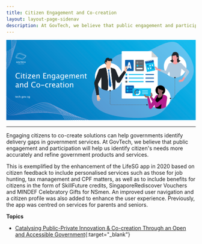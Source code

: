```yaml
---
title: Citizen Engagement and Co-creation
layout: layout-page-sidenav
description: At GovTech, we believe that public engagement and participation helps us to identify citizen needs more accurately and refine government digital solutions.
---
```


![Citizen Engagement and Co-creation](/assets/img/digital-transformation/Citizen-engagement-and-cocreation-header-banner.png)

---

Engaging citizens to co-create solutions can help governments identify delivery gaps in government services. At GovTech, we believe that public engagement and participation will help us identify citizen's needs more accurately and refine government products and services. 

This is exemplified by the enhancement of the LifeSG app in 2020 based on citizen feedback to include personalised services such as those for job hunting, tax management and CPF matters, as well as to include benefits for citizens in the form of SkillFuture credits, SingaporeRediscover Vouchers and MINDEF Celebratory Gifts for NSmen. An improved user navigation and a citizen profile was also added to enhance the user experience. Previously, the app was centred on services for parents and seniors. 

**Topics**

- [Catalysing Public-Private Innovation & Co-creation Through an Open and Accessible Government](/our-digital-journey/singapore-digital-government-journey/citizen-engagement-and-cocreation/catalysing-public-private-innovation-and-co-creation-through-an-open-and-accessible-government){:target="_blank"}
